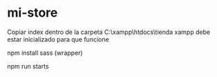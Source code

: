 # mi-store

Copiar index dentro de la carpeta C:\xampp\htdocs\tienda  xampp debe estar inicializado para que funcione

npm install sass (wrapper)

npm run starts
